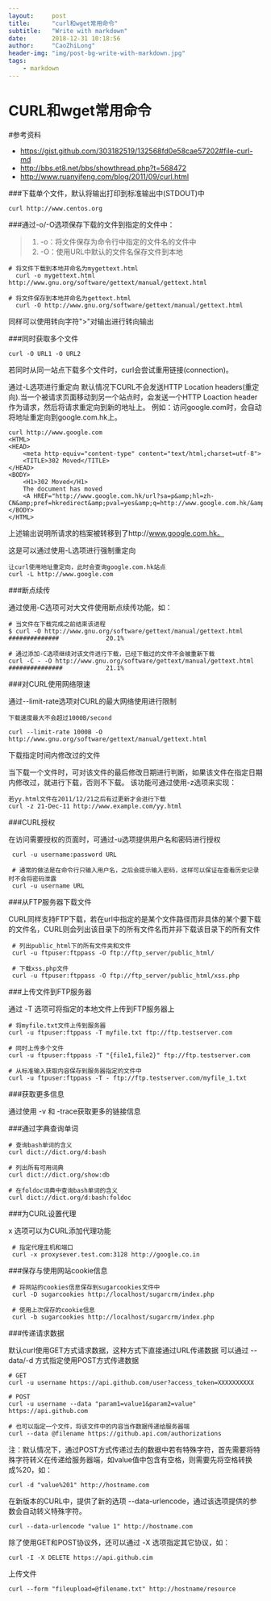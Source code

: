 ```yaml
---
layout:     post
title:      "curl和wget常用命令"
subtitle:   "Write with markdown"
date:       2018-12-31 10:18:56
author:     "CaoZhiLong"
header-img: "img/post-bg-write-with-markdown.jpg"
tags:
    - markdown
---
```


# CURL和wget常用命令


#参考资料
- https://gist.github.com/303182519/132568fd0e58cae57202#file-curl-md
- http://bbs.et8.net/bbs/showthread.php?t=568472
- http://www.ruanyifeng.com/blog/2011/09/curl.html


###下载单个文件，默认将输出打印到标准输出中(STDOUT)中

	curl http://www.centos.org

###通过-o/-O选项保存下载的文件到指定的文件中：
> 1. -o：将文件保存为命令行中指定的文件名的文件中
> 1. -O：使用URL中默认的文件名保存文件到本地

	# 将文件下载到本地并命名为mygettext.html
	  curl -o mygettext.html http://www.gnu.org/software/gettext/manual/gettext.html
	 
	# 将文件保存到本地并命名为gettext.html
	  curl -O http://www.gnu.org/software/gettext/manual/gettext.html

同样可以使用转向字符">"对输出进行转向输出

###同时获取多个文件

	curl -O URL1 -O URL2

若同时从同一站点下载多个文件时，curl会尝试重用链接(connection)。

通过-L选项进行重定向
默认情况下CURL不会发送HTTP Location headers(重定向).当一个被请求页面移动到另一个站点时，会发送一个HTTP Loaction header作为请求，然后将请求重定向到新的地址上。
例如：访问google.com时，会自动将地址重定向到google.com.hk上。

	curl http://www.google.com
	<HTML>
	<HEAD>
	    <meta http-equiv="content-type" content="text/html;charset=utf-8">
	    <TITLE>302 Moved</TITLE>
	</HEAD>
	<BODY>
	    <H1>302 Moved</H1>
	    The document has moved
	    <A HREF="http://www.google.com.hk/url?sa=p&amp;hl=zh-CN&amp;pref=hkredirect&amp;pval=yes&amp;q=http://www.google.com.hk/&amp;ust=1379402837567135amp;usg=AFQjCNF3o7umf3jyJpNDPuF7KTibavE4aA">here</A>.
	</BODY>
	</HTML>

上述输出说明所请求的档案被转移到了http://www.google.com.hk。

这是可以通过使用-L选项进行强制重定向

	让curl使用地址重定向，此时会查询google.com.hk站点
	curl -L http://www.google.com

###断点续传

通过使用-C选项可对大文件使用断点续传功能，如：

	# 当文件在下载完成之前结束该进程
	$ curl -O http://www.gnu.org/software/gettext/manual/gettext.html
	##############             20.1%
	
	# 通过添加-C选项继续对该文件进行下载，已经下载过的文件不会被重新下载
	curl -C - -O http://www.gnu.org/software/gettext/manual/gettext.html
	###############            21.1%

###对CURL使用网络限速

通过--limit-rate选项对CURL的最大网络使用进行限制

	下载速度最大不会超过1000B/second
	 
	curl --limit-rate 1000B -O http://www.gnu.org/software/gettext/manual/gettext.html

下载指定时间内修改过的文件

当下载一个文件时，可对该文件的最后修改日期进行判断，如果该文件在指定日期内修改过，就进行下载，否则不下载。
该功能可通过使用-z选项来实现：

	若yy.html文件在2011/12/21之后有过更新才会进行下载
	curl -z 21-Dec-11 http://www.example.com/yy.html

###CURL授权

在访问需要授权的页面时，可通过-u选项提供用户名和密码进行授权

	 curl -u username:password URL
	 
	 # 通常的做法是在命令行只输入用户名，之后会提示输入密码，这样可以保证在查看历史记录时不会将密码泄露
	 curl -u username URL

###从FTP服务器下载文件

CURL同样支持FTP下载，若在url中指定的是某个文件路径而非具体的某个要下载的文件名，CURL则会列出该目录下的所有文件名而并非下载该目录下的所有文件

	 # 列出public_html下的所有文件夹和文件
	 curl -u ftpuser:ftppass -O ftp://ftp_server/public_html/
	 
	 # 下载xss.php文件
	 curl -u ftpuser:ftppass -O ftp://ftp_server/public_html/xss.php


###上传文件到FTP服务器

通过 -T 选项可将指定的本地文件上传到FTP服务器上

	# 将myfile.txt文件上传到服务器
	curl -u ftpuser:ftppass -T myfile.txt ftp://ftp.testserver.com
	
	# 同时上传多个文件
	curl -u ftpuser:ftppass -T "{file1,file2}" ftp://ftp.testserver.com
	
	# 从标准输入获取内容保存到服务器指定的文件中
	curl -u ftpuser:ftppass -T - ftp://ftp.testserver.com/myfile_1.txt

###获取更多信息

通过使用 -v 和 -trace获取更多的链接信息

###通过字典查询单词

	# 查询bash单词的含义
	curl dict://dict.org/d:bash
	
	# 列出所有可用词典
	curl dict://dict.org/show:db
	
	# 在foldoc词典中查询bash单词的含义
	curl dict://dict.org/d:bash:foldoc

###为CURL设置代理

x 选项可以为CURL添加代理功能

	 # 指定代理主机和端口
	 curl -x proxysever.test.com:3128 http://google.co.in

###保存与使用网站cookie信息

	 # 将网站的cookies信息保存到sugarcookies文件中
	 curl -D sugarcookies http://localhost/sugarcrm/index.php
	 
	 # 使用上次保存的cookie信息
	 curl -b sugarcookies http://localhost/sugarcrm/index.php

###传递请求数据

默认curl使用GET方式请求数据，这种方式下直接通过URL传递数据
可以通过 --data/-d 方式指定使用POST方式传递数据

	# GET
	curl -u username https://api.github.com/user?access_token=XXXXXXXXXX
	
	# POST
	curl -u username --data "param1=value1&param2=value" https://api.github.com
	
	# 也可以指定一个文件，将该文件中的内容当作数据传递给服务器端
	curl --data @filename https://github.api.com/authorizations

注：默认情况下，通过POST方式传递过去的数据中若有特殊字符，首先需要将特殊字符转义在传递给服务器端，如value值中包含有空格，则需要先将空格转换成%20，如：

	curl -d "value%201" http://hostname.com

在新版本的CURL中，提供了新的选项 --data-urlencode，通过该选项提供的参数会自动转义特殊字符。

	curl --data-urlencode "value 1" http://hostname.com

除了使用GET和POST协议外，还可以通过 -X 选项指定其它协议，如：

	curl -I -X DELETE https://api.github.cim

上传文件

	curl --form "fileupload=@filename.txt" http://hostname/resource
